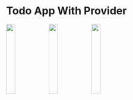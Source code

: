 # Todo App With Provider


<p>
  <img src="https://github.com/user-attachments/assets/b324d46f-22a6-43ef-8509-c68692dba2f9" width="22%">
    <img src="https://github.com/user-attachments/assets/ba527573-5d1a-49f3-acaf-407a3861737d" width="22%">
     <img src="https://github.com/user-attachments/assets/028f77e7-66ef-4d46-bbb5-1a74ad1347ea" width="22%">
  
</p>
